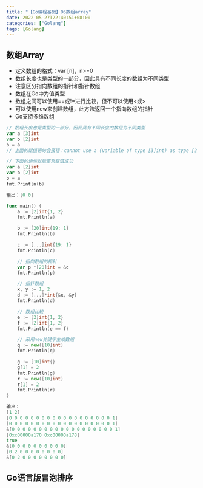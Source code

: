 ```yaml
---
title: "【Go编程基础】06数组array"
date: 2022-05-27T22:40:51+08:00
categories: ["Golang"]
tags: [Golang]
---
```

## 数组Array
- 定义数组的格式：var <varName> [n]<type>，n>=0
- 数组长度也是类型的一部分，因此具有不同长度的数组为不同类型
- 注意区分指向数组的指针和指针数组
- 数组在Go中为值类型
- 数组之间可以使用==或!=进行比较，但不可以使用<或>
- 可以使用new来创建数组，此方法返回一个指向数组的指针
- Go支持多维数组

```go
// 数组长度也是类型的一部分，因此具有不同长度的数组为不同类型
var a [3]int
var b [2]int
b = a
// 上面的赋值语句会报错：cannot use a (variable of type [3]int) as type [2]int in assignment

// 下面的语句就能正常赋值成功
var a [2]int
var b [2]int
b = a
fmt.Println(b)

输出：[0 0]
```

```go
func main() {
	a := [2]int{1, 2}
	fmt.Println(a)

	b := [20]int{19: 1}
	fmt.Println(b)

	c := [...]int{19: 1}
	fmt.Println(c)

	// 指向数组的指针
	var p *[20]int = &c
	fmt.Println(p)

	// 指针数组
	x, y := 1, 2
	d := [...]*int{&x, &y}
	fmt.Println(d)

	// 数组比较
	e := [2]int{1, 2}
	f := [2]int{1, 2}
	fmt.Println(e == f)

	// 采用new关键字生成数组
	q := new([10]int)
	fmt.Println(q)

	g := [10]int{}
	g[1] = 2
	fmt.Println(g)
	r := new([10]int)
	r[1] = 2
	fmt.Println(r)
}

输出：
[1 2]
[0 0 0 0 0 0 0 0 0 0 0 0 0 0 0 0 0 0 0 1]
[0 0 0 0 0 0 0 0 0 0 0 0 0 0 0 0 0 0 0 1]
&[0 0 0 0 0 0 0 0 0 0 0 0 0 0 0 0 0 0 0 1]
[0xc00000a170 0xc00000a178]
true
&[0 0 0 0 0 0 0 0 0 0]
[0 2 0 0 0 0 0 0 0 0]
&[0 2 0 0 0 0 0 0 0 0]
```
## Go语言版冒泡排序

